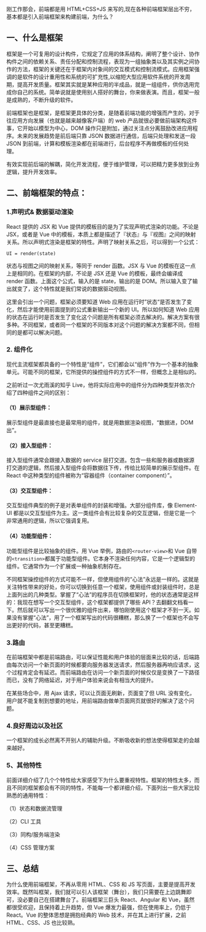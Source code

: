 刚工作那会，前端都是用 HTML+CSS+JS 来写的,现在各种前端框架层出不穷，基本都是引入前端框架来构建前端，为什么？

## 一、什么是框架

框架是一个可复用的设计构件，它规定了应用的体系结构，阐明了整个设计、协作构件之间的依赖关系、责任分配和控制流程，表现为一组抽象类以及其实例之间协作的方法，框架的关键还在于框架内对象间的交互模式和控制流模式。应用框架强调的是软件的设计重用性和系统的可扩充性,以缩短大型应用软件系统的开发周期，提高开发质量。框架其实就是某种应用的半成品，就是一组组件，供你选用完成你自己的系统。简单说就是使用别人搭好的舞台，你来做表演。而且，框架一般是成熟的，不断升级的软件。

前端框架也是框架，是框架更具体的分类，是随着前端功能的增强而产生的，对于往应用方向发展（也就是越来越像客户端）的 web 产品就很必要做前端架构这件事，它开始以模型为中心，DOM 操作只是附加，通过关注点分离鼓励改进应用程序。未来的发展趋势是前后端只靠 JSON 数据进行通信，后端只处理和发送一段 JSON 到前端，计算和模板渲染都在前端进行，后台程序不再做模板的任何处理。

​ 有效实现前后端的解耦，简化开发流程，便于维护管理，可以把精力更多放到业务逻辑，提升开发效率。

## **二、前端框架的特点：**

### 1.声明式& 数据驱动渲染

React 提供的 JSX 和 Vue 提供的模板目的是为了实现声明式渲染的功能。不论是 JSX，或者是 Vue 中的模板，本质上都是描述了『状态』与『视图』之间的映射关系。所以声明式渲染是框架的特性。声明了映射关系之后，可以得到一个公式：

```
UI = render(state)
```

状态与视图之间的映射关系，等同于 render 函数。JSX 与 Vue 的模板在这一点上是相同的。在框架的内部，不论是 JSX 还是 Vue 的模板，最终会编译成 render 函数。上面这个公式，输入的是 state，输出的是 DOM。所以输入变了输出就变了，这个特性就是我们常说的数据驱动视图。

这里会引出一个问题，框架必须要知道 Web 应用在运行时”状态“是否发生了变化，然后才能使用前面提到的公式重新输出一个新的 UI。所以如何知道 Web 应用的状态在运行时是否发生了变化这个问题是所有框架必须去解决的。解决方案有很多种。不同框架，或者同一个框架的不同版本对这个问题的解决方案都不同，但相同的是都可以解决问题。

### 2. 组件化

现代主流框架都具备的一个特性是“组件”，它们都会以“组件”作为一个基本的抽象单元。可能不同的框架，它所提供的操控组件的方式不一样，但概念上是相似的。

之前听过一次尤雨溪的知乎 Live，他将实际应用中的组件分为四种类型并依次介绍了四种组件之间的区别：

#### （1）展示型组件：

展示型组件是最直接也是最常用的组件，就是用数据渲染视图，“数据进，DOM 出”。

#### （2）接入型组件：

接入型组件通常会跟接入数据的 service 层打交道。包含一些和服务器或数据源打交道的逻辑，然后接入型组件会将数据往下传，传给比较简单的展示型组件。在 React 中这种类型的组件被称为“容器组件（container component）”。

#### （3）交互型组件：

交互型组件典型的例子是对表单组件的封装和增强。大部分组件库，像 Element-UI 都是以交互型组件为主。这一类组件会有比较复杂的交互逻辑，但是它是一个非常通用的逻辑，所以它强调复用。

#### （4）功能型组件：

功能型组件是比较抽象的组件。用 Vue 举例，路由的`<router-view>`和 Vue 自带的`<transition>`都属于功能型组件。它本身不渲染任何内容，它是一个逻辑型的组件。它通常作为一个扩展或一种抽象机制存在。

不同框架操控组件的方式可能不一样，但使用组件的“心法”永远是一样的。这就是关注特性带来的好处，你可以切换到任意一个框架，使用组件或封装组件时，总是上面列出的几种类型。掌握了“心法”的程序员在切换框架时，他的状态通常是这样的：我现在想写一个交互型组件，这个框架都提供了哪些 API？去翻翻文档看一下。然后就可以写出一个很优雅的组件出来，哪怕刚使用这个框架才不到一天。如果没有掌握“心法”，用了一个框架写出的代码很糟糕，那么换了一个框架也不会写出更好的代码，甚至更糟糕。

### 3.路由

在前端框架中都是前端路由，可以保证性能和用户体验的层面来比较的话，后端路由每次访问一个新页面的时候都要向服务器发送请求，然后服务器再响应请求，这个过程肯定会有延迟。而前端路由在访问一个新页面的时候仅仅是变换了一下路径而已，没有了网络延迟，对于用户体验来说会有相当大的提升。

在某些场合中，用 Ajax 请求，可以让页面无刷新，页面变了但 URL 没有变化，用户就不能复制到想要的地址，用前端路由做单页面网页就很好的解决了这个问题。

### 4.良好周边以及社区

一个框架的成长必然离不开别人的辅助升级。不断吸收新的想法使得框架走的会越来越好。

### 5、其他特性

前面详细介绍了几个个特性给大家感受下为什么要重视特性。框架的特性太多，而且不同的框架都会有不同的特性，不能每一个都详细介绍，下面列出一些大家比较熟悉的通用特性：

（1）状态和数据流管理

（2）CLI 工具

（3）同构/服务端渲染

（4）CSS 管理方案

## 三、总结

为什么使用前端框架，不再从零用 HTML、CSS 和 JS 写页面，主要是提高开发效率。既然叫框架，我们就可以引人该框架（舞台），我们只需要在上边跳舞即可，没必要自己在搭建舞台了。前端框架三巨头 React、Angular 和 Vue，虽然都很受欢迎，且保持着上升趋势，但 Vue 爆发力最强，但在使用率上，仍低于 React。Vue 的整体思想是拥抱经典的 Web 技术，并在其上进行扩展，之前 HTML、CSS、JS 也比较熟。
